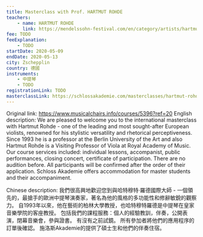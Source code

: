 ```yaml
---
title: Masterclass with Prof. HARTMUT ROHDE
teachers:
	- name: HARTMUT ROHDE
	  link: https://mendelssohn-festival.com/en/category/artists/hartmut-rohde-en/
fee: TODO
feeExplanation: 
	- TODO
startDate: 2020-05-09
endDate: 2020-05-13
city: Zschepplin
country: 德國
instruments:
	- 中提琴
	- TODO
registrationLink: TODO
masterclassLink: https://schlossakademie.com/masterclasses/hartmut-rohde
---
```

Original link: https://www.musicalchairs.info/courses/5396?ref=20
English description:
We are pleased to welcome you to the international masterclass with Hartmut Rohde - one of the leading and most sought-after European violists, renowned for his stylistic versatility and rhetorical perceptiveness.
Since 1993 he is a professor at the Berlin University of the Art and also Hartmut Rohde is a Visiting Professor of Viola at Royal Academy of Music.
Our course services included: individual lessons, accompanist, public performances, closing concert, certificate of participation.
 There are no audition before.
 All participants will be confirmed after the order of their application.
Schloss Akademie offers accommodation for master students and their accompaniment.
​

Chinese description:
我們很高興地歡迎您到與哈特穆特·羅德國際大師 - 一個領先的，最搶手的歐洲中提琴演奏家，著名為他的風格的多功能性和修辭敏銳的觀察力。
自1993年以來，他在藝術的柏林大學教授，也哈特穆特羅德是中提琴在皇家音樂學院的客座教授。
包括我們的課程服務：個人的經驗教訓，伴奏，公開表演，閉幕音樂會，參與證書。
有沒有之前試鏡。
所有參加者將他們的應用程序的訂單後確認。
施洛斯Akademie的提供了碩士生和他們的伴奏住宿。

